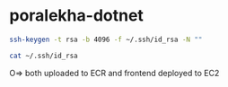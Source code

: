 # poralekha-dotnet

```sh
ssh-keygen -t rsa -b 4096 -f ~/.ssh/id_rsa -N ""
```

```bash
cat ~/.ssh/id_rsa
```

O=> both uploaded to ECR and frontend deployed to EC2